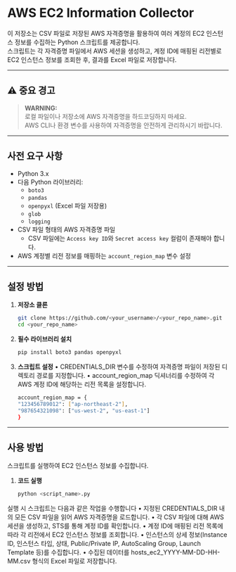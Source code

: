 # AWS EC2 Information Collector

이 저장소는 CSV 파일로 저장된 AWS 자격증명을 활용하여 여러 계정의 EC2 인스턴스 정보를 수집하는 Python 스크립트를 제공합니다.  
스크립트는 각 자격증명 파일에서 AWS 세션을 생성하고, 계정 ID에 매핑된 리전별로 EC2 인스턴스 정보를 조회한 후, 결과를 Excel 파일로 저장합니다.

---

## ⚠️ 중요 경고

> **WARNING:**  
> 로컬 파일이나 저장소에 AWS 자격증명을 하드코딩하지 마세요.  
> AWS CLI나 환경 변수를 사용하여 자격증명을 안전하게 관리하시기 바랍니다.

---

## 사전 요구 사항

- Python 3.x  
- 다음 Python 라이브러리:  
  - `boto3`  
  - `pandas`  
  - `openpyxl` (Excel 파일 저장용)  
  - `glob`  
  - `logging`  
- CSV 파일 형태의 AWS 자격증명 파일  
  - CSV 파일에는 `Access key ID`와 `Secret access key` 컬럼이 존재해야 합니다.
- AWS 계정별 리전 정보를 매핑하는 `account_region_map` 변수 설정

---

## 설정 방법

1. **저장소 클론**  
   ```bash
   git clone https://github.com/<your_username>/<your_repo_name>.git
   cd <your_repo_name>

2. **필수 라이브러리 설치**
    ```bash
    pip install boto3 pandas openpyxl

3. **스크립트 설정**
•	CREDENTIALS_DIR 변수를 수정하여 자격증명 파일이 저장된 디렉토리 경로를 지정합니다.
•	account_region_map 딕셔너리를 수정하여 각 AWS 계정 ID에 해당하는 리전 목록을 설정합니다.
    ```bash
    account_region_map = {
    "123456789012": ["ap-northeast-2"],
    "987654321098": ["us-west-2", "us-east-1"]
    }
---
## 사용 방법
스크립트를 실행하여 EC2 인스턴스 정보를 수집합니다.
    
1. **코드 실행**
    ```bash
    python <script_name>.py

실행 시 스크립트는 다음과 같은 작업을 수행합니다
•	지정된 CREDENTIALS_DIR 내의 모든 CSV 파일을 읽어 AWS 자격증명을 로드합니다.
•	각 CSV 파일에 대해 AWS 세션을 생성하고, STS를 통해 계정 ID를 확인합니다.
•	계정 ID에 매핑된 리전 목록에 따라 각 리전에서 EC2 인스턴스 정보를 조회합니다.
•	인스턴스의 상세 정보(Instance ID, 인스턴스 타입, 상태, Public/Private IP, AutoScaling Group, Launch Template 등)를 수집합니다.
•	수집된 데이터를 hosts_ec2_YYYY-MM-DD-HH-MM.csv 형식의 Excel 파일로 저장합니다.